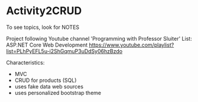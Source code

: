 # Activity2CRUD

To see topics, look for NOTES 

Project following Youtube channel 'Programming with Professor Sluiter' 
List: ASP.NET Core Web Development  https://www.youtube.com/playlist?list=PLhPyEFL5u-i2ShGqmuP3uDdSy06hzBzdo

Characteristics: 
- MVC
- CRUD for products (SQL)
- uses fake data web sources
- uses personalized bootstrap theme
